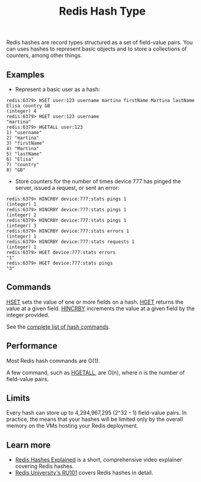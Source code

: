 ﻿---
title: "Redis Hash Type"
linkTitle: "Hashes"
weight: 3
description: >
    Introduction to the Redis Hash data type
---

Redis hashes are record types structured as a set of field-value pairs. You can uses hashes to represent basic objects and to store a collections of counters, among other things.

## Examples

* Represent a basic user as a hash:
```
redis:6379> HSET user:123 username martina firstName Martina lastName Elisa country GB
(integer) 4
redis:6379> HGET user:123 username
"martina"
redis:6379> HGETALL user:123
1) "username"
2) "martina"
3) "firstName"
4) "Martina"
5) "lastName"
6) "Elisa"
7) "country"
8) "GB"
```

* Store counters for the number of times device 777 has pinged the server, issued a request, or sent an error:
```
redis:6379> HINCRBY device:777:stats pings 1
(integer) 1
redis:6379> HINCRBY device:777:stats pings 1
(integer) 2
redis:6379> HINCRBY device:777:stats pings 1
(integer) 3
redis:6379> HINCRBY device:777:stats errors 1
(integer) 1
redis:6379> HINCRBY device:777:stats requests 1
(integer) 1
redis:6379> HGET device:777:stats errors
"1"
redis:6379> HGET device:777:stats pings
"3"
```

## Commands

[HSET](/commands/hset) sets the value of one or more fields on a hash.
[HGET](/commands/hset) returns the value at a given field. 
[HINCRBY](/commands/hincrby) increments the value at a given field by the integer provided.

See the [complete list of hash commands](https://redis.io/commands/?group=hash).

## Performance

Most Redis hash commands are O(1).

A few command, such as [HGETALL](/commands/hgetall), are O(n), where _n_ is the number of field-value pairs.

## Limits

Every hash can store up to 4,294,967,295 (2^32 - 1) field-value pairs. In practice, the means that your hashes will be limited only by the overall memory on the VMs hosting your Redis deployment.

## Learn more

* [Redis Hashes Explained](https://www.youtube.com/watch?v=-KdITaRkQ-U) is a short, comprehensive video explainer covering Redis hashes.
* [Redis University's RU101](https://university.redis.com/courses/ru101/) covers Redis hashes in detail.